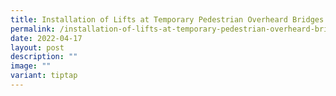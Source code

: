 ```yaml
---
title: Installation of Lifts at Temporary Pedestrian Overheard Bridges
permalink: /installation-of-lifts-at-temporary-pedestrian-overheard-bridges/
date: 2022-04-17
layout: post
description: ""
image: ""
variant: tiptap
---
```

